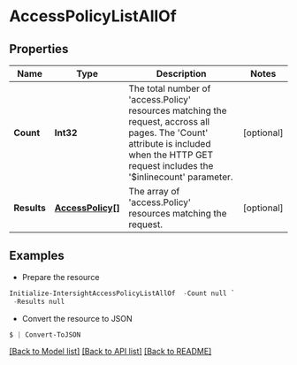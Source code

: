 # AccessPolicyListAllOf
## Properties

Name | Type | Description | Notes
------------ | ------------- | ------------- | -------------
**Count** | **Int32** | The total number of &#39;access.Policy&#39; resources matching the request, accross all pages. The &#39;Count&#39; attribute is included when the HTTP GET request includes the &#39;$inlinecount&#39; parameter. | [optional] 
**Results** | [**AccessPolicy[]**](AccessPolicy.md) | The array of &#39;access.Policy&#39; resources matching the request. | [optional] 

## Examples

- Prepare the resource
```powershell
Initialize-IntersightAccessPolicyListAllOf  -Count null `
 -Results null
```

- Convert the resource to JSON
```powershell
$ | Convert-ToJSON
```

[[Back to Model list]](../README.md#documentation-for-models) [[Back to API list]](../README.md#documentation-for-api-endpoints) [[Back to README]](../README.md)

